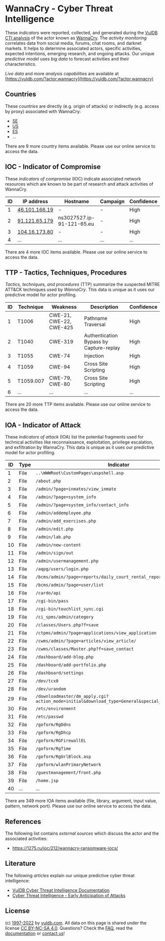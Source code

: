 # WannaCry - Cyber Threat Intelligence

These _indicators_ were reported, collected, and generated during the [VulDB CTI analysis](https://vuldb.com/?kb.cti) of the actor known as [WannaCry](https://vuldb.com/?actor.wannacry). The _activity monitoring_ correlates data from social media, forums, chat rooms, and darknet markets. It helps to determine associated actors, specific activities, expected intentions, emerging research, and ongoing attacks. Our unique _predictive model_ uses _big data_ to forecast activities and their characteristics.

_Live data_ and more _analysis capabilities_ are available at [https://vuldb.com/?actor.wannacry](https://vuldb.com/?actor.wannacry)

## Countries

These _countries_ are directly (e.g. origin of attacks) or indirectly (e.g. access by proxy) associated with WannaCry:

* [SE](https://vuldb.com/?country.se)
* [US](https://vuldb.com/?country.us)
* [ES](https://vuldb.com/?country.es)
* ...

There are 9 more country items available. Please use our online service to access the data.

## IOC - Indicator of Compromise

These _indicators of compromise_ (IOC) indicate associated network resources which are known to be part of research and attack activities of WannaCry.

ID | IP address | Hostname | Campaign | Confidence
-- | ---------- | -------- | -------- | ----------
1 | [46.101.166.19](https://vuldb.com/?ip.46.101.166.19) | - | - | High
2 | [91.121.65.179](https://vuldb.com/?ip.91.121.65.179) | ns3027527.ip-91-121-65.eu | - | High
3 | [104.16.173.80](https://vuldb.com/?ip.104.16.173.80) | - | - | High
4 | ... | ... | ... | ...

There are 4 more IOC items available. Please use our online service to access the data.

## TTP - Tactics, Techniques, Procedures

_Tactics, techniques, and procedures_ (TTP) summarize the suspected MITRE ATT&CK techniques used by _WannaCry_. This data is unique as it uses our predictive model for actor profiling.

ID | Technique | Weakness | Description | Confidence
-- | --------- | -------- | ----------- | ----------
1 | T1006 | CWE-21, CWE-22, CWE-425 | Pathname Traversal | High
2 | T1040 | CWE-319 | Authentication Bypass by Capture-replay | High
3 | T1055 | CWE-74 | Injection | High
4 | T1059 | CWE-94 | Cross Site Scripting | High
5 | T1059.007 | CWE-79, CWE-80 | Cross Site Scripting | High
6 | ... | ... | ... | ...

There are 20 more TTP items available. Please use our online service to access the data.

## IOA - Indicator of Attack

These _indicators of attack_ (IOA) list the potential fragments used for technical activities like reconnaissance, exploitation, privilege escalation, and exfiltration by WannaCry. This data is unique as it uses our predictive model for actor profiling.

ID | Type | Indicator | Confidence
-- | ---- | --------- | ----------
1 | File | `..\WWWRoot\CustomPages\aspshell.asp` | High
2 | File | `/about.php` | Medium
3 | File | `/admin/?page=inmates/view_inmate` | High
4 | File | `/admin/?page=system_info` | High
5 | File | `/admin/?page=system_info/contact_info` | High
6 | File | `/admin/addemployee.php` | High
7 | File | `/admin/add_exercises.php` | High
8 | File | `/admin/edit.php` | High
9 | File | `/admin/lab.php` | High
10 | File | `/admin/new-content` | High
11 | File | `/admin/sign/out` | High
12 | File | `/admin/usermanagement.php` | High
13 | File | `/aqpg/users/login.php` | High
14 | File | `/bcms/admin/?page=reports/daily_court_rental_report` | High
15 | File | `/bcms/admin/?page=user/list` | High
16 | File | `/cardo/api` | Medium
17 | File | `/cgi-bin/pass` | High
18 | File | `/cgi-bin/touchlist_sync.cgi` | High
19 | File | `/ci_spms/admin/category` | High
20 | File | `/classes/Users.php?f=save` | High
21 | File | `/ctpms/admin/?page=applications/view_application` | High
22 | File | `/cwms/admin/?page=articles/view_article/` | High
23 | File | `/cwms/classes/Master.php?f=save_contact` | High
24 | File | `/dashboard/add-blog.php` | High
25 | File | `/dashboard/add-portfolio.php` | High
26 | File | `/dashboard/settings` | High
27 | File | `/dev/tcx0` | Medium
28 | File | `/dev/urandom` | Medium
29 | File | `/downloadmaster/dm_apply.cgi?action_mode=initial&download_type=General&special_cgi=get_language` | High
30 | File | `/etc/environment` | High
31 | File | `/etc/passwd` | Medium
32 | File | `/goform/RgDdns` | High
33 | File | `/goform/RgDhcp` | High
34 | File | `/goform/RGFirewallEL` | High
35 | File | `/goform/RgTime` | High
36 | File | `/goform/RgUrlBlock.asp` | High
37 | File | `/goform/wlanPrimaryNetwork` | High
38 | File | `/guestmanagement/front.php` | High
39 | File | `/home.jsp` | Medium
40 | ... | ... | ...

There are 349 more IOA items available (file, library, argument, input value, pattern, network port). Please use our online service to access the data.

## References

The following list contains _external sources_ which discuss the actor and the associated activities:

* https://1275.ru/ioc/212/wannacry-ransomware-iocs/

## Literature

The following _articles_ explain our unique predictive cyber threat intelligence:

* [VulDB Cyber Threat Intelligence Documentation](https://vuldb.com/?kb.cti)
* [Cyber Threat Intelligence - Early Anticipation of Attacks](https://www.scip.ch/en/?labs.20201022)

## License

(c) [1997-2022](https://vuldb.com/?kb.changelog) by [vuldb.com](https://vuldb.com/?kb.about). All data on this page is shared under the license [CC BY-NC-SA 4.0](https://creativecommons.org/licenses/by-nc-sa/4.0/). Questions? Check the [FAQ](https://vuldb.com/?kb.faq), read the [documentation](https://vuldb.com/?kb) or [contact us](https://vuldb.com/?contact)!
